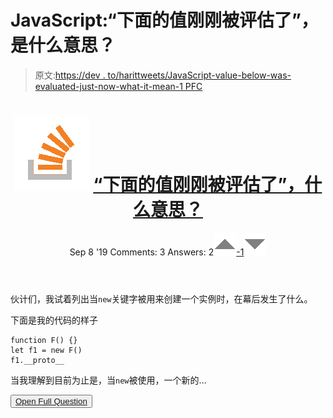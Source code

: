 # JavaScript:“下面的值刚刚被评估了”，是什么意思？

> 原文:[https://dev . to/harittweets/JavaScript-value-below-was-evaluated-just-now-what-it-mean-1 PFC](https://dev.to/harittweets/javascript-value-below-was-evaluated-just-now-what-does-it-mean-1pfc)

<header>

# ![](img/01c67cd39e9a8e551fcb75e1091225e9.png) [“下面的值刚刚被评估了”，什么意思？](https://stackoverflow.com/questions/57843677/value-below-was-evaluated-just-now-what-does-it-mean)

Sep 8 '19 Comments: 3 Answers: 2[![](img/e3f0373ec76330150a340eacd410b600.png)-1![](img/f7bb704c8c93dfae05d2b57012ed2754.png)](https://stackoverflow.com/questions/57843677/value-below-was-evaluated-just-now-what-does-it-mean) </header>

伙计们，我试着列出当`new`关键字被用来创建一个实例时，在幕后发生了什么。

下面是我的代码的样子

```
function F() {}
let f1 = new F()
f1.__proto__ 
```

当我理解到目前为止是，当`new`被使用，一个新的…

<button class="ltag__stackexchange--btn" type="button">[Open Full Question](https://stackoverflow.com/questions/57843677/value-below-was-evaluated-just-now-what-does-it-mean)</button>